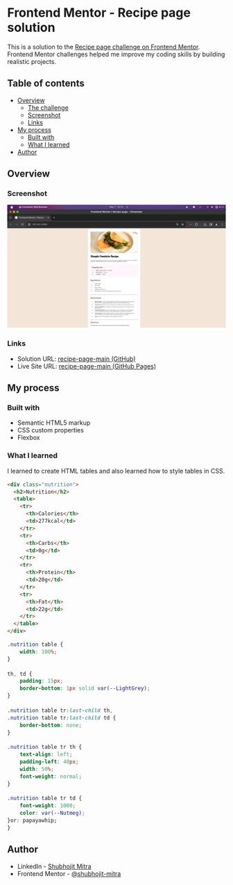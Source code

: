 # Frontend Mentor - Recipe page solution

This is a solution to the [Recipe page challenge on Frontend Mentor](https://www.frontendmentor.io/challenges/recipe-page-KiTsR8QQKm). Frontend Mentor challenges helped me improve my coding skills by building realistic projects. 

## Table of contents

- [Overview](#overview)
  - [The challenge](#the-challenge)
  - [Screenshot](#screenshot)
  - [Links](#links)
- [My process](#my-process)
  - [Built with](#built-with)
  - [What I learned](#what-i-learned)
- [Author](#author)


## Overview

### Screenshot

![](./Screenshot.png)


### Links

- Solution URL: [recipe-page-main (GitHub)](https://github.com/Shubhojit-Mitra/recipe-page-main.git)
- Live Site URL: [recipe-page-main (GitHub Pages)](https://shubhojit-mitra.github.io/recipe-page-main/)

## My process

### Built with

- Semantic HTML5 markup
- CSS custom properties
- Flexbox

### What I learned

I learned to create HTML tables and also learned how to style tables in CSS.

```html
<div class="nutrition">
  <h2>Nutrition</h2>
  <table>
    <tr>
      <th>Calories</th>
      <td>277kcal</td>
    </tr>
    <tr>
      <th>Carbs</th>
      <td>0g</td>
    </tr>
    <tr>
      <th>Protein</th>
      <td>20g</td>
    </tr>
    <tr>
      <th>Fat</th>
      <td>22g</td>
    </tr>
  </table>
</div>
```
```css
.nutrition table {
    width: 100%;
}

th, td {
    padding: 15px;
    border-bottom: 1px solid var(--LightGrey);
}

.nutrition table tr:last-child th, 
.nutrition table tr:last-child td {
    border-bottom: none;
}

.nutrition table tr th {
    text-align: left;
    padding-left: 40px;
    width: 50%;
    font-weight: normal;
}

.nutrition table tr td {
    font-weight: 1000;
    color: var(--Nutmeg);
}or: papayawhip;
}
```

## Author

- LinkedIn - [Shubhojit Mitra](https://www.linkedin.com/in/shubhojit-mitra-dev)
- Frontend Mentor - [@shubhojit-mitra](https://www.frontendmentor.io/profile/shubhojit-mitra)

